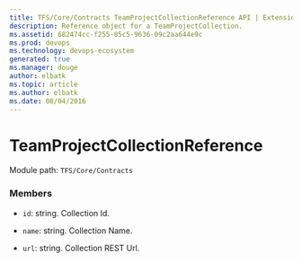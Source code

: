 ```yaml
---
title: TFS/Core/Contracts TeamProjectCollectionReference API | Extensions for Azure DevOps Services
description: Reference object for a TeamProjectCollection.
ms.assetid: 682474cc-f255-85c5-9636-09c2aa644e9c
ms.prod: devops
ms.technology: devops-ecosystem
generated: true
ms.manager: douge
author: elbatk
ms.topic: article
ms.author: elbatk
ms.date: 08/04/2016
---
```


# TeamProjectCollectionReference

Module path: `TFS/Core/Contracts`


### Members

* `id`: string. Collection Id.

* `name`: string. Collection Name.

* `url`: string. Collection REST Url.

